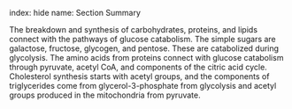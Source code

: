index: hide
name: Section Summary

The breakdown and synthesis of carbohydrates, proteins, and lipids connect with the pathways of glucose catabolism. The simple sugars are galactose, fructose, glycogen, and pentose. These are catabolized during glycolysis. The amino acids from proteins connect with glucose catabolism through pyruvate, acetyl CoA, and components of the citric acid cycle. Cholesterol synthesis starts with acetyl groups, and the components of triglycerides come from glycerol-3-phosphate from glycolysis and acetyl groups produced in the mitochondria from pyruvate.
